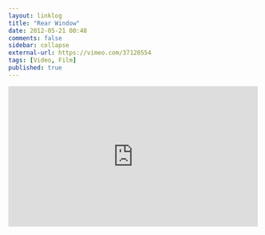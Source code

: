 ```yaml
---
layout: linklog
title: "Rear Window"
date: 2012-05-21 00:48
comments: false
sidebar: collapse
external-url: https://vimeo.com/37120554
tags: [Video, Film]
published: true
---
```

<div class="flex-video"><iframe src="http://player.vimeo.com/video/37120554" width="500" height="281" frameborder="0" webkitAllowFullScreen mozallowfullscreen allowFullScreen></iframe></div>